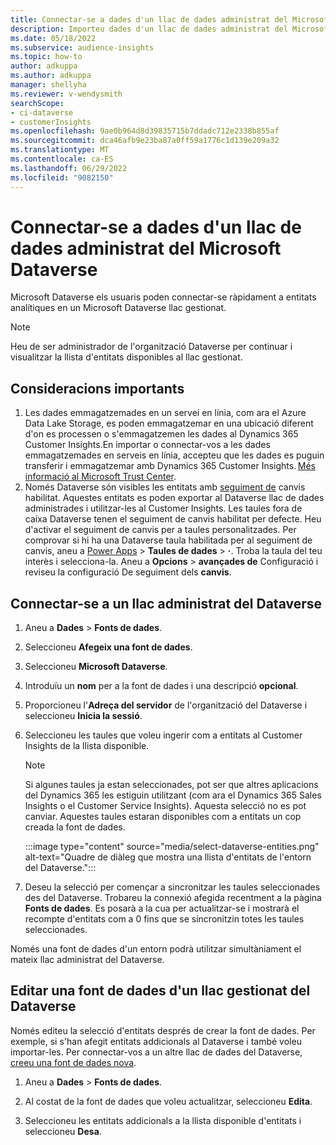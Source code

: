 ```yaml
---
title: Connectar-se a dades d'un llac de dades administrat del Microsoft Dataverse
description: Importeu dades d'un llac de dades administrat del Microsoft Dataverse.
ms.date: 05/18/2022
ms.subservice: audience-insights
ms.topic: how-to
author: adkuppa
ms.author: adkuppa
manager: shellyha
ms.reviewer: v-wendysmith
searchScope:
- ci-dataverse
- customerInsights
ms.openlocfilehash: 9ae0b964d8d39835715b7ddadc712e2338b855af
ms.sourcegitcommit: dca46afb9e23ba87a0ff59a1776c1d139e209a32
ms.translationtype: MT
ms.contentlocale: ca-ES
ms.lasthandoff: 06/29/2022
ms.locfileid: "9082150"
---
```

# <a name="connect-to-data-in-a-microsoft-dataverse-managed-data-lake"></a>Connectar-se a dades d'un llac de dades administrat del Microsoft Dataverse

Microsoft Dataverse els usuaris poden connectar-se ràpidament a entitats analítiques en un Microsoft Dataverse llac gestionat.

> [!NOTE]
> Heu de ser administrador de l'organització Dataverse per continuar i visualitzar la llista d'entitats disponibles al llac gestionat.

## <a name="important-considerations"></a>Consideracions importants

1. Les dades emmagatzemades en un servei en línia, com ara el Azure Data Lake Storage, es poden emmagatzemar en una ubicació diferent d'on es processen o s'emmagatzemen les dades al Dynamics 365 Customer Insights.En importar o connectar-vos a les dades emmagatzemades en serveis en línia, accepteu que les dades es puguin transferir i emmagatzemar amb Dynamics 365 Customer Insights. [Més informació al Microsoft Trust Center](https://www.microsoft.com/trust-center).
2. Només Dataverse són visibles les entitats amb [seguiment de](/power-platform/admin/enable-change-tracking-control-data-synchronization) canvis habilitat. Aquestes entitats es poden exportar al Dataverse llac de dades administrades i utilitzar-les al Customer Insights. Les taules fora de caixa Dataverse tenen el seguiment de canvis habilitat per defecte. Heu d'activar el seguiment de canvis per a taules personalitzades. Per comprovar si hi ha una Dataverse taula habilitada per al seguiment de canvis, aneu a [Power Apps](https://make.powerapps.com) > **Taules de dades** > **·**. Troba la taula del teu interès i selecciona-la. Aneu a **Opcions** > **avançades de** Configuració i reviseu la configuració De seguiment dels **canvis**.

## <a name="connect-to-a-dataverse-managed-lake"></a>Connectar-se a un llac administrat del Dataverse

1. Aneu a **Dades** > **Fonts de dades**.

1. Seleccioneu **Afegeix una font de dades**.

1. Seleccioneu **Microsoft Dataverse**.

1. Introduïu un **nom** per a la font de dades i una descripció **opcional**.

1. Proporcioneu l'**Adreça del servidor** de l'organització del Dataverse i seleccioneu **Inicia la sessió**.

1. Seleccioneu les taules que voleu ingerir com a entitats al Customer Insights de la llista disponible.

   > [!NOTE]
   > Si algunes taules ja estan seleccionades, pot ser que altres aplicacions del Dynamics 365 les estiguin utilitzant (com ara el Dynamics 365 Sales Insights o el Customer Service Insights). Aquesta selecció no es pot canviar. Aquestes taules estaran disponibles com a entitats un cop creada la font de dades.

    :::image type="content" source="media/select-dataverse-entities.png" alt-text="Quadre de diàleg que mostra una llista d'entitats de l'entorn del Dataverse.":::

1. Deseu la selecció per començar a sincronitzar les taules seleccionades des del Dataverse. Trobareu la connexió afegida recentment a la pàgina **Fonts de dades**. Es posarà a la cua per actualitzar-se i mostrarà el recompte d'entitats com a 0 fins que se sincronitzin totes les taules seleccionades.

Només una font de dades d'un entorn podrà utilitzar simultàniament el mateix llac administrat del Dataverse.

## <a name="edit-a-dataverse-managed-lake-data-source"></a>Editar una font de dades d'un llac gestionat del Dataverse

Només editeu la selecció d'entitats després de crear la font de dades. Per exemple, si s'han afegit entitats addicionals al Dataverse i també voleu importar-les.
Per connectar-vos a un altre llac de dades del Dataverse, [creeu una font de dades nova](#connect-to-a-dataverse-managed-lake).

1. Aneu a **Dades** > **Fonts de dades**.

1. Al costat de la font de dades que voleu actualitzar, seleccioneu **Edita**.

1. Seleccioneu les entitats addicionals a la llista disponible d'entitats i seleccioneu **Desa**.
